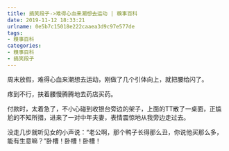 ```yaml
---
title: 搞笑段子->难得心血来潮想去运动 | 糗事百科
date: 2019-11-12 18:33:21
urlname: 0e5b7c15018e222caaea3d9c97e577de
tags: 
- 糗事百科
categories:
- 糗事百科
- 搞笑段子
---
```

周末放假，难得心血来潮想去运动，刚做了几个引体向上，就把腰给闪了。

疼到不行，扶着腰慢腾腾地去药店买药。

付款时，太着急了，不小心碰到收银台旁边的架子，上面的TT散了一桌面，正尴尬的不知所措，进来了一对中年夫妻，表情震惊地从我旁边走过去。

没走几步就听见女的小声说：“老公啊，那个鸭子长得那么丑，你说他买那么多，能有生意嘛？”卧槽！卧槽！卧槽！


